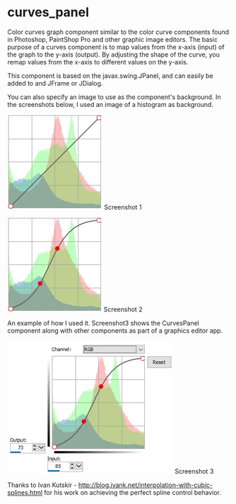 # curves_panel
 Color curves graph component similar to the color curve components found in Photoshop, PaintShop Pro and other graphic image editors.  The basic purpose of a curves component is to map values from the x-axis (input) of the graph to the y-axis (output).  By adjusting the shape of the curve, you remap values from the x-axis to different values on the y-axis.
 
 This component is based on the javax.swing.JPanel, and can easily be added to and JFrame or JDialog.
 
 You can also specify an image to use as the component's background.  In the screenshots below, I used an image of a histogram as background.
 
 ![Alt text](https://github.com/johnmccullock/curves_panel/blob/main/screenshot1.jpg?raw=true) Screenshot 1
 
 ![Alt text](https://github.com/johnmccullock/curves_panel/blob/main/screenshot2.jpg?raw=true) Screenshot 2
 
 An example of how I used it.  Screenshot3 shows the CurvesPanel component along with other components as part of a graphics editor app.
 
 ![Alt text](https://github.com/johnmccullock/curves_panel/blob/main/screenshot3.jpg?raw=true) Screenshot 3
 
 Thanks to Ivan Kutskir - http://blog.ivank.net/interpolation-with-cubic-splines.html for his work on achieving the perfect spline control behavior.
 

